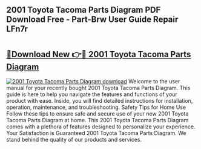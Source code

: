 ## 2001 Toyota Tacoma Parts Diagram PDF Download Free - Part-Brw User Guide Repair LFn7r

# <h2><a href="http://dfhpen.blite.top/?on=2001+Toyota+Tacoma+Parts+Diagram">🔗Download New 👉🔴 2001 Toyota Tacoma Parts Diagram</a></h2>

[![2001 Toyota Tacoma Parts Diagram download](https://i.imgur.com/lujVjoI.png)](http://dfhpen.blite.top/?on=2001+Toyota+Tacoma+Parts+Diagram)
Welcome to the user manual for your recently bought 2001 Toyota Tacoma Parts Diagram. This guide is here to help you navigate the features and functions of your product with ease. Inside, you will find detailed instructions for installation, operation, maintenance, and troubleshooting. Safety Tips for Home Use Follow these tips to ensure safe and secure use of your new 2001 Toyota Tacoma Parts Diagram at home. This 2001 Toyota Tacoma Parts Diagram comes with a plethora of features designed to personalize your experience. Your Satisfaction is Guaranteed 2001 Toyota Tacoma Parts Diagram. We stand behind the quality of our products and services.
